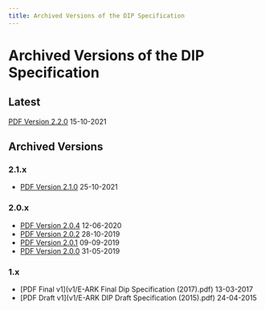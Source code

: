 ```yaml
---
title: Archived Versions of the DIP Specification
---
```

# Archived Versions of the DIP Specification

## Latest

[PDF Version 2.2.0](/pdf/eark-dip.pdf) 15-10-2021

## Archived Versions

### 2.1.x

- [PDF Version 2.1.0](v2_1/eark-dip-v2-1-0.pdf) 25-10-2021

### 2.0.x

- [PDF Version 2.0.4](v2_0/eark-dip-v2-0-4.pdf) 12-06-2020
- [PDF Version 2.0.2](v2_0/eark-dip-v2-0-2.pdf) 28-10-2019
- [PDF Version 2.0.1](v2_0/eark-dip-v2-0-1.pdf) 09-09-2019
- [PDF Version 2.0.0](v2_0/eark-dip-v2-0-0.pdf) 31-05-2019

### 1.x

- [PDF Final v1](v1/E-ARK Final Dip Specification (2017).pdf) 13-03-2017
- [PDF Draft v1](v1/E-ARK DIP Draft Specification (2015).pdf) 24-04-2015
